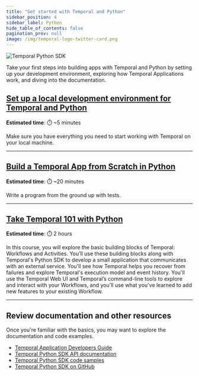 ```yaml
---
title: "Get started with Temporal and Python"
sidebar_position: 4
sidebar_label: Python
hide_table_of_contents: false
pagination_prev: null
image: /img/temporal-logo-twitter-card.png
---
```


![Temporal Python SDK](/img/sdk_banners/banner_python.png)

Take your first steps into building apps with Temporal and Python by setting up your development environment, exploring how Temporal Applications work, and diving into the documentation.

## [Set up a local development environment for Temporal and Python](dev_environment/index.md)

**Estimated time**: ⏱️ ~5 minutes

Make sure you have everything you need to start working with Temporal on your local machine.

---

## [Build a Temporal App from Scratch in Python](hello_world_in_python/index.md)

**Estimated time**: ⏱️ ~20 minutes

Write a program from the ground up with tests. 

----

## [Take Temporal 101 with Python](/courses/temporal_101/python.md)

**Estimated time**: ⏱️ 2 hours

In this course, you will explore the basic building blocks of Temporal: Workflows and Activities. You’ll use these building blocks along with Temporal's Python SDK to develop a small application that communicates with an external service. You'll see how Temporal helps you recover from failures and explore Temporal's execution model and event history. You'll use the Temporal Web UI and Temporal’s command-line tools to explore and interact with your Workflows, and you'll use what you've learned to add new features to your existing Workflow.

----

## Review documentation and other resources

Once you're familiar with the basics, you may want to explore the documentation and code examples.

* [Temporal Application Developers Guide](https://docs.temporal.io/dev-guide/python)
* [Temporal Python SDK API documentation](https://python.temporal.io/)
* [Temporal Python SDK code samples](https://github.com/temporalio/samples-python)
* [Temporal Python SDK on GitHub](https://github.com/temporalio/sdk-python)
